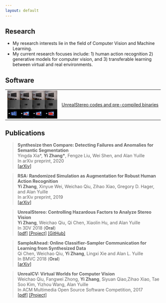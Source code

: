 ```yaml
---
layout: default
---
```


## Research
* My research interests lie in the field of Computer Vision and Machine Learning.
* My current research focuses include: 1) human action recognition 2) generative models for computer vision, and 3) transferable learning between virtual and real environments.

## Software
<!--
    ![UnrealStereo](/images/img_grad.jpg)  
-->


<div>
<table border="0">
  <tr>
  <td><img src="/images/img_grad.jpg" width = "160" height = "90" alt="UnrealStereo" align="left" /></td>
  <td><a href="https://stereo.unrealcv.org">UnrealStereo codes and pre-compiled binaries</a></td>
  </tr>
</table>
</div>

<!--
Pre-compiled binaries can be found [here](binary.html)
--> 

## Publications
>**Synthesize then Compare: Detecting Failures and Anomalies for Semantic Segmentation**  
>Yingda Xia\*, **Yi Zhang\***, Fengze Liu, Wei Shen, and Alan Yuille  
>In arXiv preprint, 2020   
>[\[arXiv\]](https://arxiv.org/abs/2003.08440) 

>**RSA: Randomized Simulation as Augmentation for Robust Human Action Recognition**  
>**Yi Zhang**, Xinyue Wei, Weichao Qiu, Zihao Xiao, Gregory D. Hager, and Alan Yuille  
>In arXiv preprint, 2019   
>[\[arXiv\]](https://arxiv.org/abs/1912.01180) 

>**UnrealStereo: Controlling Hazardous Factors to Analyze Stereo Vision**  
>**Yi Zhang**, Weichao Qiu, Qi Chen, Xiaolin Hu, and Alan Yuille  
>In 3DV 2018 (**Oral**)   
>[\[pdf\]](pdfs/yi2018unrealstereo.pdf) [\[Project\]](https://stereo.unrealcv.org) [\[GitHub\]](https://github.com/edz-o/unreal-stereo-evaluation)

>**SampleAhead: Online Classifier-Sampler Communication for Learning from Synthesized Data**  
>Qi Chen, Weichao Qiu, **Yi Zhang**, Lingxi Xie and Alan L. Yuille   
>In BMVC 2018 (**Oral**)   
>[\[arXiv\]](https://arxiv.org/abs/1804.00248) 

>**UnrealCV: Virtual Worlds for Computer Vision**  
>Weichao Qiu, Fangwei Zhong, **Yi Zhang**, Siyuan Qiao,Zihao Xiao, Tae Soo Kim, Yizhou Wang, Alan Yuille  
>In ACM Multimedia Open Source Software Competition, 2017   
>[\[pdf\]](pdfs/unrealcv.pdf) [\[Project\]](https://unrealcv.org)
